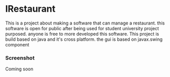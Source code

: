 # IRestaurant #

This is a project about making a software that can manage a restaurant. this software is open for public after being used for student university project purposed. anyone is free to more developed this software. This project is build based on java and it's cross platform. the gui is based on javax.swing component


### Screenshot ###
Coming soon
